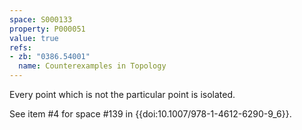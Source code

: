 ```yaml
---
space: S000133
property: P000051
value: true
refs:
- zb: "0386.54001"
  name: Counterexamples in Topology
---
```


Every point which is not the particular point is isolated.

See item #4 for space #139 in {{doi:10.1007/978-1-4612-6290-9_6}}.
